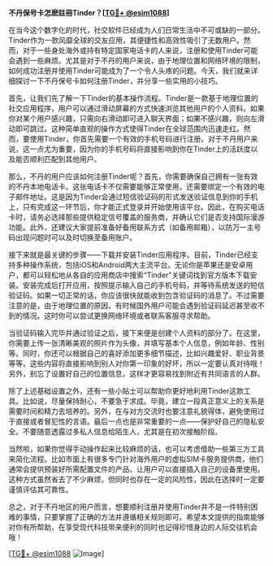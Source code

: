 **不丹保号卡怎麽註冊Tinder？[[TG💪+ @esim1088](https://t.me/s/esim1088)]**

在当今这个数字化的时代，社交软件已经成为人们日常生活中不可或缺的一部分。Tinder作为一款风靡全球的交友应用，其便捷性和高效性吸引了无数用户。然而，对于一些身处海外或持有特定国家电话卡的人来说，注册和使用Tinder可能会遇到一些麻烦。尤其是对于不丹的用户来说，由于地理位置和网络环境的限制，如何成功注册并使用Tinder可能成为了一个令人头疼的问题。今天，我们就来详细探讨一下不丹保号卡如何注册Tinder，并分享一些实用的小技巧。

首先，让我们先了解一下Tinder的基本操作流程。Tinder是一款基于地理位置的社交应用程序，用户可以通过滑动屏幕的方式快速浏览其他用户的个人资料。如果你对某个用户感兴趣，只需向右滑动即可进入聊天界面；如果不感兴趣，则向左滑动即可跳过。这种简单直观的操作方式使得Tinder在全球范围内迅速走红。然而，要使用Tinder，你首先需要一个有效的手机号码进行注册。对于不丹用户来说，这一点尤为重要，因为你的手机号码将直接影响到你在Tinder上的活跃度以及能否顺利匹配到其他用户。

那么，不丹的用户应该如何注册Tinder呢？首先，你需要确保自己拥有一张有效的不丹本地电话卡。这张电话卡不仅需要能够正常使用，还需要绑定一个有效的电子邮件地址。这是因为Tinder会通过短信验证码的形式发送验证信息到你的手机上，只有完成这一环节后，你才能正式登录并开始使用该平台。因此，在购买电话卡时，请务必选择那些提供稳定信号覆盖的服务商，并确认它们是否支持国际漫游功能。此外，还建议大家提前准备好备用联系方式（如备用邮箱），以防万一主号码出现问题时可以及时切换至备用账户。

接下来就是最关键的步骤——下载并安装Tinder应用程序。目前，Tinder已经支持多种操作系统，包括iOS和Android两大主流平台。无论你是苹果还是安卓用户，都可以轻松地从各自的应用商店中搜索“Tinder”关键词找到官方版本下载安装。安装完成后打开应用，按照提示输入自己的手机号码，并等待系统发送的短信验证码。如果一切正常的话，你应该很快就能收到包含验证码的消息了。不过需要注意的是，由于地理位置的原因，有时候国外用户可能会遇到验证码延迟甚至收不到的情况。这时你可以尝试更换网络环境或者联系客服寻求帮助。

当验证码输入完毕并通过验证之后，接下来便是创建个人资料的部分了。在这里，你需要上传一张清晰美观的照片作为头像，并填写基本个人信息，例如年龄、性别等。同时，你还可以根据自己的喜好添加更多细节描述，比如兴趣爱好、职业背景等等。这些内容将直接影响到别人对你第一印象的好坏，所以一定要认真对待哦！另外，别忘了设置好自己的位置信息，这样才更容易找到附近有共同语言的人群。

除了上述基础设置之外，还有一些小贴士可以帮助你更好地利用Tinder这款工具。比如说，尽量保持耐心，不要急于求成。毕竟，建立一段真正意义上的关系是需要时间和精力去培养的。另外，在与对方交流时也要注意礼貌得体，避免使用过于直接或者冒犯性的言语。最后一点也是非常重要的一点——保护好自己的隐私安全。不要随意透露过多私人信息给陌生人，尤其是在初次接触阶段。

当然啦，如果你觉得手动操作起来比较麻烦的话，也可以考虑借助一些第三方工具来简化流程。比如市面上有很多专门针对海外用户的虚拟SIM卡服务提供商，他们通常会提供预装好所需配置文件的产品，让用户可以直接插入自己的设备里使用。这种方式虽然省去了不少麻烦，但同时也存在一定的风险性，因此在选择时一定要谨慎评估其可靠性。

总之，对于不丹地区的用户而言，想要顺利注册并使用Tinder并不是一件特别困难的事情，只要掌握了正确的方法并遵循相关规则即可。希望本文提供的指南能够对你有所帮助，在享受现代科技带来便利的同时也记得珍惜身边的人际交往机会哦！

[[TG💪+ @esim1088](https://t.me/s/esim1088) ![Image](https://i.postimg.cc/4NQfJmqS/Snipaste-2025-05-13-00-14-12.png)]
